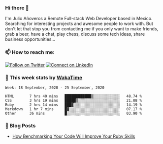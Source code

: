 ### Hi there 👋

I'm Julio Añoveros a Remote Full-stack Web Developer based in Mexico. Searching for interesting projects and awesome people to work with. But don't let that stop you from contacting me if you only want to make friends, grab a beer, have a chat, play chess, discuss some tech ideas, share business opportunities... 

### :mailbox: How to reach me:

[![Follow on Twitter](https://img.shields.io/badge/--twitter?label=Twitter&logo=Twitter&style=social)](https://twitter.com/AnoverosJulio) [![Connect on LinkedIn](https://img.shields.io/badge/--linkedin?label=LinkedIn&logo=LinkedIn&style=social)](https://www.linkedin.com/in/jubaan)

### :construction_worker: This week stats by [WakaTime]('https://wakatime.com')
<!--START_SECTION:waka-->
```text
Week: 18 September, 2020 - 25 September, 2020

HTML       7 hrs 40 mins   ████████████▒░░░░░░░░░░░░   48.74 % 
CSS        3 hrs 19 mins   █████▒░░░░░░░░░░░░░░░░░░░   21.08 % 
Ruby       2 hrs 14 mins   ███▓░░░░░░░░░░░░░░░░░░░░░   14.19 % 
Markdown   1 hr 7 mins     █▓░░░░░░░░░░░░░░░░░░░░░░░   07.17 % 
Other      36 mins         █░░░░░░░░░░░░░░░░░░░░░░░░   03.90 % 
```
<!--END_SECTION:waka-->

### :newspaper: Blog Posts
<!-- BLOG-POST-LIST:START -->
- [How Benchmarking Your Code Will Improve Your Ruby Skills](https://dev.to/jubaan/how-benchmarking-your-code-will-improve-your-ruby-skills-2m83)
<!-- BLOG-POST-LIST:END -->


